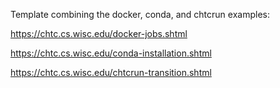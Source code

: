 Template combining the docker, conda, and chtcrun examples:

https://chtc.cs.wisc.edu/docker-jobs.shtml

https://chtc.cs.wisc.edu/conda-installation.shtml

https://chtc.cs.wisc.edu/chtcrun-transition.shtml
